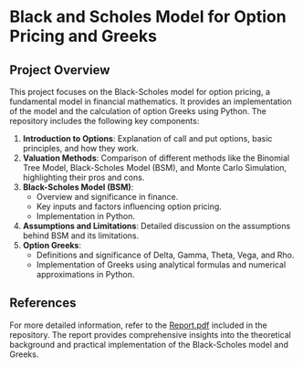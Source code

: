 # Black and Scholes Model for Option Pricing and Greeks

## Project Overview
This project focuses on the Black-Scholes model for option pricing, a fundamental model in financial mathematics. It provides an implementation of the model and the calculation of option Greeks using Python. The repository includes the following key components:

1. **Introduction to Options**: Explanation of call and put options, basic principles, and how they work.
2. **Valuation Methods**: Comparison of different methods like the Binomial Tree Model, Black-Scholes Model (BSM), and Monte Carlo Simulation, highlighting their pros and cons.
3. **Black-Scholes Model (BSM)**:
   - Overview and significance in finance.
   - Key inputs and factors influencing option pricing.
   - Implementation in Python.
4. **Assumptions and Limitations**: Detailed discussion on the assumptions behind BSM and its limitations.
5. **Option Greeks**:
   - Definitions and significance of Delta, Gamma, Theta, Vega, and Rho.
   - Implementation of Greeks using analytical formulas and numerical approximations in Python.
  
## References

For more detailed information, refer to the [Report.pdf](Report.pdf) included in the repository. The report provides comprehensive insights into the theoretical background and practical implementation of the Black-Scholes model and Greeks.
